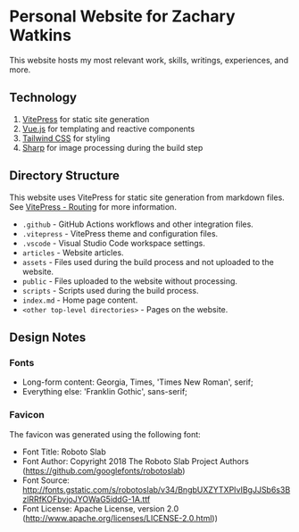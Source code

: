 # Personal Website for Zachary Watkins

This website hosts my most relevant work, skills, writings, experiences, and more.

## Technology

1. [VitePress](https://vitepress.vuejs.org/) for static site generation
2. [Vue.js](https://vuejs.org/) for templating and reactive components
3. [Tailwind CSS](https://tailwindcss.com/) for styling
4. [Sharp](https://sharp.pixelplumbing.com/) for image processing during the build step

## Directory Structure

This website uses VitePress for static site generation from markdown files. See [VitePress - Routing](https://vitepress.dev/guide/routing) for more information.

- `.github` - GitHub Actions workflows and other integration files.
- `.vitepress` - VitePress theme and configuration files.
- `.vscode` - Visual Studio Code workspace settings.
- `articles` - Website articles.
- `assets` - Files used during the build process and not uploaded to the website.
- `public` - Files uploaded to the website without processing.
- `scripts` - Scripts used during the build process.
- `index.md` - Home page content.
- `<other top-level directories>` - Pages on the website.

## Design Notes

### Fonts

- Long-form content: Georgia, Times, 'Times New Roman', serif;
- Everything else: 'Franklin Gothic', sans-serif;

### Favicon

The favicon was generated using the following font:

- Font Title: Roboto Slab
- Font Author: Copyright 2018 The Roboto Slab Project Authors (https://github.com/googlefonts/robotoslab)
- Font Source: http://fonts.gstatic.com/s/robotoslab/v34/BngbUXZYTXPIvIBgJJSb6s3BzlRRfKOFbvjoJYOWaG5iddG-1A.ttf
- Font License: Apache License, version 2.0 (http://www.apache.org/licenses/LICENSE-2.0.html))
